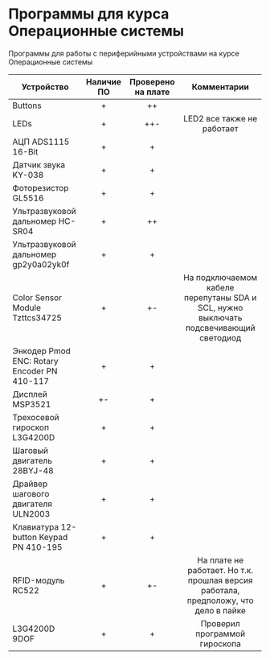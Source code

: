 # Программы для курса Операционные системы

Программы для работы с периферийными устройствами на курсе Операционные системы

| Устройство  | Наличие  ПО | Проверено на плате | Комментарии |
| ------------- | :---: | :---: | :---: |
| Buttons | + | ++ |   |
| LEDs | + | ++- | LED2 все также не работает  |
| АЦП ADS1115 16-Bit | + | + |   |
| Датчик звука KY-038  | + | + |   |
| Фоторезистор GL5516  | + | + |   |
| Ультразвуковой дальномер HC-SR04  | + | ++ |  |
| Ультразвуковой дальномер gp2y0a02yk0f  | + | + |  |
| Color Sensor Module Tzttcs34725  | + | +- | На подключаемом кабеле перепутаны SDA и SCL, нужно выключать подсвечивающий светодиод |
| Энкодер Pmod ENC: Rotary Encoder PN 410-117  | + | + |   |
| Дисплей MSP3521  | +- | + |   |
| Трехосевой гироскоп L3G4200D  | + | + |  |
| Шаговый двигатель 28BYJ-48  | + | + |   |
| Драйвер шагового двигателя ULN2003  | + | + |   |
| Клавиатура 12-button Keypad PN 410-195  | + | + |   |
| RFID-модуль RC522  | + | +- | На плате не работает. Но т.к. прошлая версия работала, предположу, что дело в пайке |
| L3G4200D 9DOF  | + | + | Проверил программой гироскопа  |
